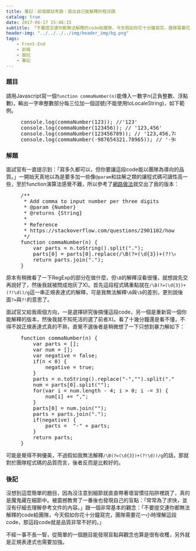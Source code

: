 ```yaml
---
title: 筆記｜前端面試考題｜寫出自己能解釋的程式碼
catalog: true
date: 2017-06-17 15:48:15
subtitle: 「不要提交連你都無法解釋的code給團隊，今天假如你花十分鐘寫完，團隊需要花一小時理解這段code，那這段code就是品質非常不好的。」
header-img: "../../../../img/header_img/bg.png"
tags:
    - Front-End
    - 前端
    - 面試
    - 筆記
---
```


### 題目

請用Javascript寫一個`function commaNumber(n)`能傳入一數字n(正負整數、浮點數)，輸出一字串整數部分每三位加一個逗號(不能使用toLocaleString)，如下範例。

<figure class="figure-code code"><div class="highlight"><pre>console.log(commaNumber(123)); //'123'
console.log(commaNumber(123456)); // '123,456'
console.log(commaNumber(123456789)); // '123,456,789'
console.log(commaNumber(-987654321.78965)); // '-987,654,321.78965'
</pre></div>
</figure>

### 解題

面試官有一直提示到：「寫多久都可以，但你要讓這段code能以團隊為導向的品質。」一開始天真地以為是要多加一些像`@param`和註解之類的讓程式碼可讀性高一些，至於function演算法感覺不難，所以參考了[網路做法](https://stackoverflow.com/questions/2901102/how-to-print-a-number-with-commas-as-thousands-separators-in-javascript)就交出了我的版本：

<figure class="figure-code code"><div class="highlight"><pre>/**
 * Add comma to input number per three digits
 * @param {Number}
 * @returns {String}
 *
 * Reference
 * https://stackoverflow.com/questions/2901102/how-to-print-a-number-with-commas-as-thousands-separators-in-javascript
 */
function commaNumber(n) {
    var parts = n.toString().split(".");
    parts[0] = parts[0].replace(/\B(?=(\d{3})+(?!\d))/g, ",");
    return parts.join(".");
}
</pre></div>
</figure>

原本有稍微看了一下RegExp的部分在做什麼，但`\B`的解釋沒看很懂，就想說先交再說好了，然後我就被問成炮灰了X)。首先這段程式碼重點就在`/\B(?=(\d{3})+(?!\d))/g`這一串正規表達式的解釋，可是我無法解釋`\B`與`\b`的差別，更別說後面`?=`與`?!`的意思了。

面試官又給我兩個方向，一是選擇研究後搞懂這段code，另一個是重新寫一個你能解釋的版本，然後我就不知死活的選了前者X(。看了十幾分鐘還是看不懂，不得不說正規表達式真的不熟，直覺不選後者是稍微想了一下只想到暴力解如下：

<figure class="figure-code code"><div class="highlight"><pre>function commaNumber(n) {
    var parts = [];
    var num = [];
    var negative = false;
    if(n &lt; 0) {
        negative = true;
    }
    parts = n.toString().replace("-","").split(".");
    num = parts[0].split("");
    for(var i = num.length - 4; i &gt; 0; i -= 3) {
        num[i] += ",";
    }
    parts[0] = num.join("");
    parts = parts.join(".");
    if(negative) {
        parts =  "-" + parts;
    }
    return parts;
}
</pre></div>
</figure>

可能是覺得不夠優美，不過假如我無法解釋`/\B(?=(\d{3})+(?!\d))/g`的話，那就對於團隊程式碼的品質而言，後者反而是比較好的。

### 後記

沒想到這麼簡單的題目，因為沒注意到細節就直直帶著壞習慣往陷阱裡跳了，真的是魔鬼藏在細節中。被震撼教育了一番後也發現自己的盲點：「常常為了求快，並沒有仔細去理解參考文件的內容。」跟一個非常基本的觀念：「不要提交連你都無法解釋的code給團隊，今天假如你花十分鐘寫完，團隊需要花一小時理解這段code，那這段code就是品質非常不好的。」

不經一事不長一智，從簡單的一個題目能發現盲點與觀念也算是很有收穫，另外就是正規表達式也需要加強。